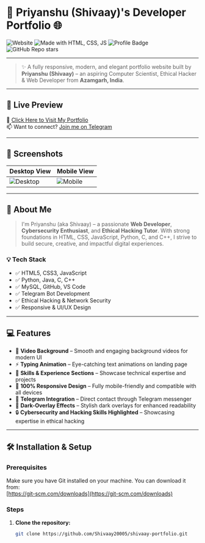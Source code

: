 # 🚀 Priyanshu (Shivaay)'s Developer Portfolio 🌐

![Website](https://img.shields.io/website?down_color=red&down_message=Offline&up_color=green&up_message=Live&url=https%3A%2F%2Fyourwebsiteurl.com)
![Made with HTML, CSS, JS](https://img.shields.io/badge/Made%20with-HTML%2C%20CSS%2C%20JS-blue)
![Profile Badge](https://img.shields.io/badge/Developer-Priyanshu%20%7C%20SHIVAAY-brightgreen)
![GitHub Repo stars](https://img.shields.io/github/stars/Shivaay20005/shivaay-portfolio?style=social)

---

> ✨ A fully responsive, modern, and elegant portfolio website built by **Priyanshu (Shivaay)** – an aspiring Computer Scientist, Ethical Hacker & Web Developer from **Azamgarh, India**.

---

## 📌 Live Preview

🚀 [Click Here to Visit My Portfolio](https://yourwebsiteurl.com)  
📫 Want to connect? [Join me on Telegram](https://t.me/Shivaay20005)

---

## 📸 Screenshots

| Desktop View | Mobile View |
|--------------|-------------|
| ![Desktop](assets/screenshots/desktop-view.png) | ![Mobile](assets/screenshots/mobile-view.png) |

---

## 🧠 About Me

> I'm Priyanshu (aka Shivaay) – a passionate **Web Developer**, **Cybersecurity Enthusiast**, and **Ethical Hacking Tutor**. With strong foundations in HTML, CSS, JavaScript, Python, C, and C++, I strive to build secure, creative, and impactful digital experiences.

### 💡 Tech Stack

- ✅ HTML5, CSS3, JavaScript  
- ✅ Python, Java, C, C++  
- ✅ MySQL, GitHub, VS Code  
- ✅ Telegram Bot Development  
- ✅ Ethical Hacking & Network Security  
- ✅ Responsive & UI/UX Design  

---

## 💻 Features

- 🎥 **Video Background** – Smooth and engaging background videos for modern UI  
- ⚡ **Typing Animation** – Eye-catching text animations on landing page  
- 🧠 **Skills & Experience Sections** – Showcase technical expertise and projects  
- 📱 **100% Responsive Design** – Fully mobile-friendly and compatible with all devices  
- 💬 **Telegram Integration** – Direct contact through Telegram messenger  
- 🌌 **Dark-Overlay Effects** – Stylish dark overlays for enhanced readability  
- 🔒 **Cybersecurity and Hacking Skills Highlighted** – Showcasing expertise in ethical hacking  

---

## 🛠️ Installation & Setup

### Prerequisites

Make sure you have Git installed on your machine. You can download it from:  
[https://git-scm.com/downloads](https://git-scm.com/downloads)

### Steps

1. **Clone the repository:**
   ```bash
   git clone https://github.com/Shivaay20005/shivaay-portfolio.git

